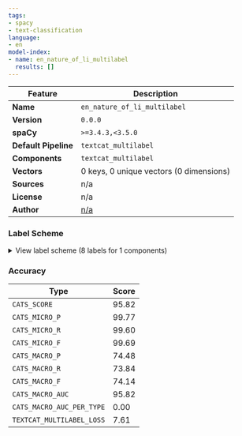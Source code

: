 ```yaml
---
tags:
- spacy
- text-classification
language:
- en
model-index:
- name: en_nature_of_li_multilabel
  results: []
---
```

| Feature | Description |
| --- | --- |
| **Name** | `en_nature_of_li_multilabel` |
| **Version** | `0.0.0` |
| **spaCy** | `>=3.4.3,<3.5.0` |
| **Default Pipeline** | `textcat_multilabel` |
| **Components** | `textcat_multilabel` |
| **Vectors** | 0 keys, 0 unique vectors (0 dimensions) |
| **Sources** | n/a |
| **License** | n/a |
| **Author** | [n/a]() |

### Label Scheme

<details>

<summary>View label scheme (8 labels for 1 components)</summary>

| Component | Labels |
| --- | --- |
| **`textcat_multilabel`** | `shirt`, `balloon`, `cream`, `socks`, `pants`, `shampoo`, `toy`, `sweater` |

</details>

### Accuracy

| Type | Score |
| --- | --- |
| `CATS_SCORE` | 95.82 |
| `CATS_MICRO_P` | 99.77 |
| `CATS_MICRO_R` | 99.60 |
| `CATS_MICRO_F` | 99.69 |
| `CATS_MACRO_P` | 74.48 |
| `CATS_MACRO_R` | 73.84 |
| `CATS_MACRO_F` | 74.14 |
| `CATS_MACRO_AUC` | 95.82 |
| `CATS_MACRO_AUC_PER_TYPE` | 0.00 |
| `TEXTCAT_MULTILABEL_LOSS` | 7.61 |
